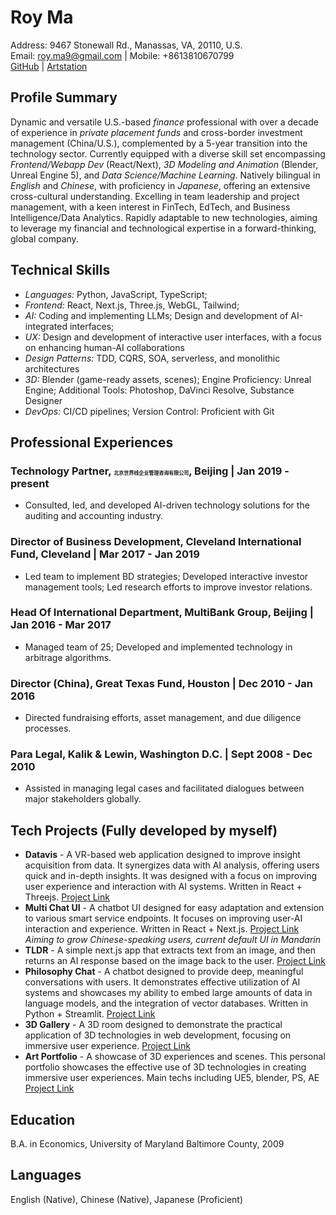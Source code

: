 # Roy Ma

Address: 9467 Stonewall Rd., Manassas, VA, 20110, U.S.  
Email: [roy.ma9@gmail.com](roy.ma9@gmail.com) | Mobile: +8613810670799  
[GitHub](https://github.com/Creative-Ataraxia/Creative-Journey) | [Artstation](https://www.artstation.com/creative_ataraxia)  



## Profile Summary

Dynamic and versatile U.S.-based *finance* professional with over a decade of experience in *private placement funds* and cross-border investment management (China/U.S.), complemented by a 5-year transition into the technology sector. Currently equipped with a diverse skill set encompassing *Frontend/Webapp Dev* (React/Next), *3D Modeling and Animation* (Blender, Unreal Engine 5), and *Data Science/Machine Learning*. Natively bilingual in *English* and *Chinese*, with proficiency in *Japanese*, offering an extensive cross-cultural understanding. Excelling in team leadership and project management, with a keen interest in FinTech, EdTech, and Business Intelligence/Data Analytics. Rapidly adaptable to new technologies, aiming to leverage my financial and technological expertise in a forward-thinking, global company.



## Technical Skills

- *Languages:* Python, JavaScript, TypeScript;
- *Frontend:* React, Next.js, Three.js, WebGL, Tailwind;
- *AI:* Coding and implementing LLMs; Design and development of AI-integrated interfaces;
- *UX:* Design and development of interactive user interfaces, with a focus on enhancing human-AI collaborations
- *Design Patterns:* TDD, CQRS, SOA, serverless, and monolithic architectures
- *3D:* Blender (game-ready assets, scenes); Engine Proficiency: Unreal Engine; Additional Tools: Photoshop, DaVinci Resolve, Substance Designer
- *DevOps:* CI/CD pipelines; Version Control: Proficient with Git



## Professional Experiences

### Technology Partner, <span style="font-size: 8px;">北京世界线企业管理咨询有限公司</span>, Beijing | Jan 2019 - present
- Consulted, led, and developed AI-driven technology solutions for the auditing and accounting industry.

### Director of Business Development, Cleveland International Fund, Cleveland | Mar 2017 - Jan 2019  
- Led team to implement BD strategies; Developed interactive investor management tools; Led research efforts to improve investor relations.

### Head Of International Department, MultiBank Group, Beijing | Jan 2016 - Mar 2017  
- Managed team of 25; Developed and implemented technology in arbitrage algorithms.

### Director (China), Great Texas Fund, Houston | Dec 2010 - Jan 2016  
- Directed fundraising efforts, asset management, and due diligence processes.

### Para Legal, Kalik & Lewin, Washington D.C. | Sept 2008 - Dec 2010  
- Assisted in managing legal cases and facilitated dialogues between major stakeholders globally.



## Tech Projects (Fully developed by myself)

- **Datavis** - A VR-based web application designed to improve insight acquisition from data. It synergizes data with AI analysis, offering users quick and in-depth insights. It was designed with a focus on improving user experience and interaction with AI systems. Written in React + Threejs. [Project Link](https://datavis-one.vercel.app)  
- **Multi Chat UI** - A chatbot UI designed for easy adaptation and extension to various smart service endpoints. It focuses on improving user-AI interaction and experience. Written in React + Next.js. [Project Link](https://chatbot-compilation.vercel.app) *Aiming to grow Chinese-speaking users, current default UI in Mandarin*  
- **TLDR** - A simple next.js app that extracts text from an image, and then returns an AI response based on the image back to the user. [Project Link](https://tldr-aibot.vercel.app)  
- **Philosophy Chat** - A chatbot designed to provide deep, meaningful conversations with users. It demonstrates effective utilization of AI systems and showcases my ability to embed large amounts of data in language models, and the integration of vector databases. Written in Python + Streamlit. [Project Link](https://philosophy-chat.streamlit.app)  
- **3D Gallery** - A 3D room designed to demonstrate the practical application of 3D technologies in web development, focusing on immersive user experience. [Project Link](https://creative-ataraxia.github.io)  
- **Art Portfolio** - A showcase of 3D experiences and scenes. This personal portfolio showcases the effective use of 3D technologies in creating immersive user experiences. Main techs including UE5, blender, PS, AE [Project Link](https://creative_ataraxia.artstation.com)  



## Education
B.A. in Economics, University of Maryland Baltimore County, 2009



## Languages
English (Native), Chinese (Native), Japanese (Proficient)
